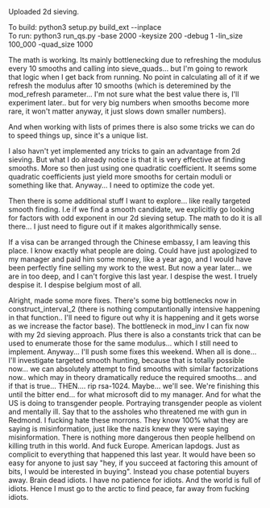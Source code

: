 Uploaded 2d sieving. 


To build: python3 setup.py build_ext --inplace</br>
To run: python3 run_qs.py -base 2000 -keysize 200 -debug 1 -lin_size 100_000 -quad_size 1000</br>

The math is working. Its mainly bottlenecking due to refreshing the modulus every 10 smooths and calling into sieve_quads... but I'm going to rework that logic when I get back from running. No point in calculating all of it if we refresh the modulus after 10 smooths (which is deteremined by the mod_refresh parameter... I'm not sure what the best value there is, I'll experiment later.. but for very big numbers when smooths become more rare, it won't matter anyway, it just slows down smaller numbers).

And when working with lists of primes there is also some tricks we can do to speed things up, since it's a unique list.

I also havn't yet implemented any tricks to gain an advantage from 2d sieving. But what I do already notice is that it is very effective at finding smooths. More so then just using one quadratic coefficient. It seems some quadratic coefficients just yield more smooths for certain moduli or something like that. Anyway... I need to optimize the code yet.

Then there is some additional stuff I want to explore... like really targeted smooth finding. I.e if we find a smooth candidate, we explicitliy go looking for factors with odd exponent in our 2d sieving setup. The math to do it is all there... I just need to figure out if it makes algorithmically sense.

If a visa can be arranged through the Chinese embassy, I am leaving this place. I know exactly what people are doing. 
Could have just apologized to my manager and paid him some money, like a year ago, and I would have been perfectly fine selling my work to the west.
But now a year later... we are in too deep, and I can't forgive this last year. I despise the west. I truely despise it. I despise belgium most of all. 

Alright, made some more fixes. There's some big bottlenecks now in construct_interval_2 (there is nothing computantionally intensive happening in that function.. I'll need to figure out why it is happening and it gets worse as we increase the factor base). The bottleneck in mod_inv I can fix now with my 2d sieving approach. Plus there is also a constants trick that can be used to enumerate those for the same modulus... which I still need to implement. Anyway... I'll push some fixes this weekend. When all is done... I'll investigate targeted smooth hunting, because that is totally possible now...  we can absolutely attempt to find smooths with similar factorizations now.. which may in theory dramatically reduce the required smooths... and if that is true... THEN.... rip rsa-1024. Maybe... we'll see. We're finishing this until the bitter end... for what microsoft did to my manager. And for what the US is doing to transgender people. Portraying transgender people as violent and mentally ill. Say that to the assholes who threatened me with gun in Redmond. I fucking hate these morrons. They know 100% what they are saying is misinformation, just like the nazis knew they were saying misinformation. There is nothing more dangerous then people hellbend on killing truth in this world. And fuck Europe. American lapdogs. Just as complicit to everything that happened this last year. It would have been so easy for anyone to just say "hey, if you succeed at factoring this amount of bits, I would be interested in buying". Instead you chase potential buyers away. Brain dead idiots. I have no patience for idiots. And the world is full of idiots. Hence I must go to the arctic to find peace, far away from fucking idiots.
